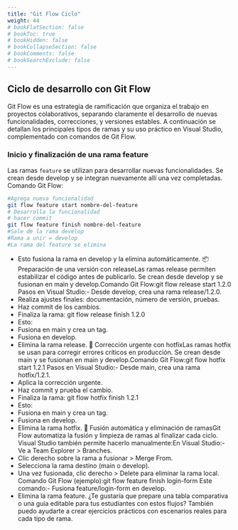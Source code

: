```yaml
---
title: "Git Flow Ciclo"
weight: 44
# bookFlatSection: false
# bookToc: true
# bookHidden: false
# bookCollapseSection: false
# bookComments: false
# bookSearchExclude: false
---
```


## Ciclo de desarrollo con Git Flow

Git Flow es una estrategia de ramificación que organiza el trabajo en proyectos colaborativos, separando claramente el desarrollo de nuevas funcionalidades, correcciones, y versiones estables. A continuación se detallan los principales tipos de ramas y su uso práctico en Visual Studio, complementado con comandos de Git Flow.

### Inicio y finalización de una rama feature

Las ramas `feature` se utilizan para desarrollar nuevas funcionalidades. Se crean desde develop y se integran nuevamente allí una vez completadas.
Comando Git Flow:

```bash
#Agrega nueva funcionalidad
git flow feature start nombre-del-feature
# Desarrolla la funcionalidad
# hacer commit
git flow feature finish nombre-del-feature
#Sale de la rama develop
#Rama a unir = develop
#La rama del feature se elimina
```

- Esto fusiona la rama en develop y la elimina automáticamente.
📦 Preparación de una versión con releaseLas ramas release permiten estabilizar el código antes de publicarlo. Se crean desde develop y se fusionan en main y develop.Comando Git Flow:git flow release start 1.2.0
Pasos en Visual Studio:- Desde develop, crea una rama release/1.2.0.
- Realiza ajustes finales: documentación, número de versión, pruebas.
- Haz commit de los cambios.
- Finaliza la rama:
git flow release finish 1.2.0
- Esto:
- Fusiona en main y crea un tag.
- Fusiona en develop.
- Elimina la rama release.
🧯 Corrección urgente con hotfixLas ramas hotfix se usan para corregir errores críticos en producción. Se crean desde main y se fusionan en main y develop.Comando Git Flow:git flow hotfix start 1.2.1
Pasos en Visual Studio:- Desde main, crea una rama hotfix/1.2.1.
- Aplica la corrección urgente.
- Haz commit y prueba el cambio.
- Finaliza la rama:
git flow hotfix finish 1.2.1
- Esto:
- Fusiona en main y crea un tag.
- Fusiona en develop.
- Elimina la rama hotfix.
🧹 Fusión automática y eliminación de ramasGit Flow automatiza la fusión y limpieza de ramas al finalizar cada ciclo. Visual Studio también permite hacerlo manualmente:En Visual Studio:- Ve a Team Explorer > Branches.
- Clic derecho sobre la rama a fusionar > Merge From.
- Selecciona la rama destino (main o develop).
- Una vez fusionada, clic derecho > Delete para eliminar la rama local.
Comando Git Flow (ejemplo):git flow feature finish login-form
Este comando:- Fusiona feature/login-form en develop.
- Elimina la rama feature.
¿Te gustaría que prepare una tabla comparativa o una guía editable para tus estudiantes con estos flujos? También puedo ayudarte a crear ejercicios prácticos con escenarios reales para cada tipo de rama.